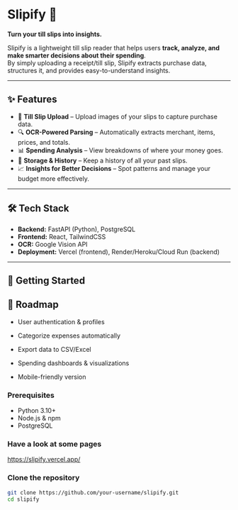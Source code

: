# Slipify 🧾  
**Turn your till slips into insights.**  

Slipify is a lightweight till slip reader that helps users **track, analyze, and make smarter decisions about their spending**.  
By simply uploading a receipt/till slip, Slipify extracts purchase data, structures it, and provides easy-to-understand insights.  

---

## ✨ Features
- 📸 **Till Slip Upload** – Upload images of your slips to capture purchase data.  
- 🔍 **OCR-Powered Parsing** – Automatically extracts merchant, items, prices, and totals.  
- 📊 **Spending Analysis** – View breakdowns of where your money goes.  
- 💾 **Storage & History** – Keep a history of all your past slips.  
- 📈 **Insights for Better Decisions** – Spot patterns and manage your budget more effectively.  

---

## 🛠️ Tech Stack
- **Backend:** FastAPI (Python), PostgreSQL  
- **Frontend:** React, TailwindCSS  
- **OCR:** Google Vision API  
- **Deployment:** Vercel (frontend), Render/Heroku/Cloud Run (backend)  

---

## 🚀 Getting Started

## 🔮 Roadmap

 - User authentication & profiles

 - Categorize expenses automatically

 - Export data to CSV/Excel

 - Spending dashboards & visualizations

 - Mobile-friendly version

### Prerequisites
- Python 3.10+  
- Node.js & npm 
- PostgreSQL  

### Have a look at some pages

https://slipify.vercel.app/






### Clone the repository
```bash
git clone https://github.com/your-username/slipify.git
cd slipify
